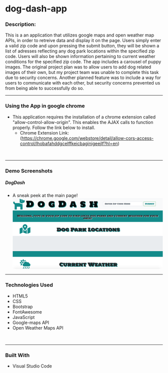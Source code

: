 # dog-dash-app

### **Description:**
This is a an application that utilizes google maps and open weather map APIs, in order to retreive data and display it on the page. Users simply enter a valid zip code and upon pressing the submit button, they will be shown a list of adresses reflecting any dog park locations within the specified zip code. Users will also be shown information pertaining to current weather conditions for the specified zip code. The app includes a carousel of puppy images. The original project plan was to allow users to add dog related images of their own, but my project team was unable to complete this task due to security concerns. Another planned feature was to include a way for users to communicate with each other, but security concerns prevented us from being able to successfully do so.
<br>

_____

### **Using the App in google chrome**
* This application requires the installation of a chrome extension called "allow-control-allow-origin". This enables the AJAX calls to function properly. Follow the link below to install.
    * Chrome Extension Link:  (https://chrome.google.com/webstore/detail/allow-cors-access-control/lhobafahddgcelffkeicbaginigeejlf?hl=en)
<br>

_____


### **Demo Screenshots**
##### DogDash
* A sneak peek at the main page!
![DogDash](./assets/images/demo.png)

_________

### **Technologies Used**
* HTML5
* CSS
* Bootstrap
* FontAwesome
* JavaScript
* Google-maps API
* Open Weather Maps API
<br>

_____

### **Built With**
* Visual Studio Code
